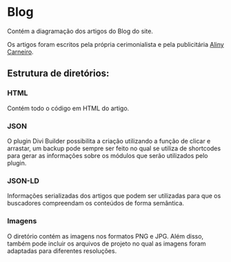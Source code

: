 # Blog

Contém a diagramação dos artigos do Blog do site.

Os artigos foram escritos pela própria cerimonialista e pela publicitária [Aliny Carneiro](https://www.facebook.com/aliny.carneiro).

## Estrutura de diretórios:

### HTML

Contém todo o código em HTML do artigo.

### JSON

O plugin Divi Builder possibilita a criação utilizando a função de clicar e arrastar, um backup pode sempre ser feito no qual se utiliza de shortcodes para gerar as informações sobre os módulos que serão utilizados pelo plugin.

### JSON-LD

Informações serializadas dos artigos que podem ser utilizadas para que os buscadores compreendam os conteúdos de forma semântica.

### Imagens

O diretório contém as imagens nos formatos PNG e JPG. Além disso, também pode incluir os arquivos de projeto no qual as imagens foram adaptadas para diferentes resoluções. 



